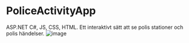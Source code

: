# PoliceActivityApp
ASP.NET C#, JS, CSS, HTML.
 Ett interaktivt sätt att se polis stationer och polis händelser.
![image](https://github.com/eli-che/PoliceActivityApp/assets/44979236/c473ec95-5c1a-46f1-ad79-0ff73c90ad30)
